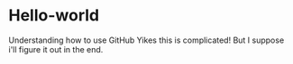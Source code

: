 # Hello-world
Understanding how to use GitHub
Yikes this is complicated! But I suppose i'll figure it out in the end.
